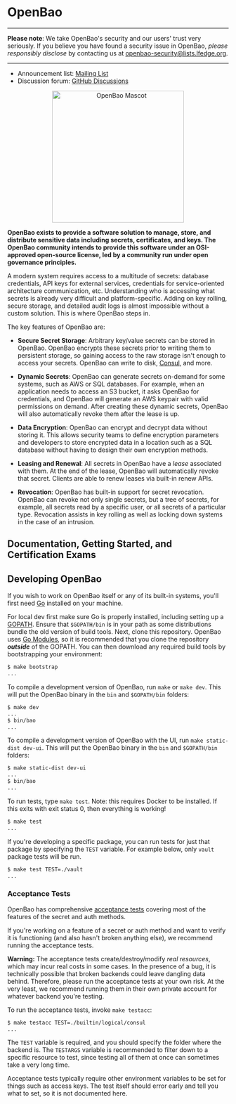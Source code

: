 # OpenBao

----

**Please note**: We take OpenBao's security and our users' trust very seriously.
If you believe you have found a security issue in OpenBao,
_please responsibly disclose_ by contacting us at [openbao-security@lists.lfedge.org](openbao-security@lists.lfedge.org).

----

<!-- -	Website: https://www.openbao.org -->
- Announcement list: [Mailing List](https://lists.lfedge.org/g/openbao)
- Discussion forum: [GitHub Discussions](https://github.com/openbao/openbao/discussions)
<!-- - Documentation: [https://www.openbao.org/docs/](https://www.openbao.org/docs/) -->

<p align="center">
  <img width="300" alt="OpenBao Mascot" src="bao.svg">
</p>

**OpenBao exists to provide a software solution to manage, store, and distribute
sensitive data including secrets, certificates, and keys. The OpenBao community
intends to provide this software under an OSI-approved open-source license, led
by a community run under open governance principles.**

A modern system requires access to a multitude of secrets: database credentials,
API keys for external services, credentials for service-oriented architecture
communication, etc. Understanding who is accessing what secrets is already very
difficult and platform-specific. Adding on key rolling, secure storage, and detailed
audit logs is almost impossible without a custom solution. This is where OpenBao
steps in.

The key features of OpenBao are:

- **Secure Secret Storage**: Arbitrary key/value secrets can be stored
  in OpenBao. OpenBao encrypts these secrets prior to writing them to persistent
  storage, so gaining access to the raw storage isn't enough to access
  your secrets. OpenBao can write to disk, [Consul](https://www.consul.io),
  and more.

- **Dynamic Secrets**: OpenBao can generate secrets on-demand for some   systems,
  such as AWS or SQL databases. For example, when an application needs to access
  an S3 bucket, it asks OpenBao for credentials, and OpenBao will generate an AWS
  keypair with valid permissions on demand. After creating these dynamic secrets,
  OpenBao will also automatically revoke them after the lease is up.

- **Data Encryption**: OpenBao can encrypt and decrypt data without storing it.
  This allows security teams to define encryption parameters and developers to store
  encrypted data in a location such as a SQL database without having to design their
  own encryption methods.

- **Leasing and Renewal**: All secrets in OpenBao have a _lease_ associated with
  them. At the end of the lease, OpenBao will automatically revoke that secret.
  Clients are able to renew leases via built-in renew APIs.

- **Revocation**: OpenBao has built-in support for secret revocation. OpenBao can
  revoke not only single secrets, but a tree of secrets, for example, all secrets
  read by a specific user, or all secrets of a particular type. Revocation assists
  in key rolling as well as locking down systems in the case of an intrusion.

## Documentation, Getting Started, and Certification Exams

<!-- Documentation is available on the [OpenBao website](https://www.openbao.org/docs/). -->

## Developing OpenBao

If you wish to work on OpenBao itself or any of its built-in systems, you'll
first need [Go](https://www.golang.org) installed on your machine.

For local dev first make sure Go is properly installed, including setting up a
[GOPATH](https://golang.org/doc/code.html#GOPATH). Ensure that `$GOPATH/bin` is in
your path as some distributions bundle the old version of build tools. Next, clone
this repository. OpenBao uses [Go Modules](https://github.com/golang/go/wiki/Modules),
so it is recommended that you clone the repository _**outside**_ of the GOPATH.
You can then download any required build tools by bootstrapping your environment:

```sh
$ make bootstrap
...
```

To compile a development version of OpenBao, run `make` or `make dev`. This will
put the OpenBao binary in the `bin` and `$GOPATH/bin` folders:

```sh
$ make dev
...
$ bin/bao
...
```

To compile a development version of OpenBao with the UI, run `make static-dist dev-ui`.
This will put the OpenBao binary in the `bin` and `$GOPATH/bin` folders:

```sh
$ make static-dist dev-ui
...
$ bin/bao
...
```

To run tests, type `make test`. Note: this requires Docker to be installed. If
this exits with exit status 0, then everything is working!

```sh
$ make test
...
```

If you're developing a specific package, you can run tests for just that
package by specifying the `TEST` variable. For example below, only
`vault` package tests will be run.

```sh
$ make test TEST=./vault
...
```

### Acceptance Tests

OpenBao has comprehensive [acceptance tests](https://en.wikipedia.org/wiki/Acceptance_testing)
covering most of the features of the secret and auth methods.

If you're working on a feature of a secret or auth method and want to
verify it is functioning (and also hasn't broken anything else), we recommend
running the acceptance tests.

**Warning:** The acceptance tests create/destroy/modify _real resources_, which
may incur real costs in some cases. In the presence of a bug, it is technically
possible that broken backends could leave dangling data behind. Therefore,
please run the acceptance tests at your own risk. At the very least,
we recommend running them in their own private account for whatever backend
you're testing.

To run the acceptance tests, invoke `make testacc`:

```sh
$ make testacc TEST=./builtin/logical/consul
...
```

The `TEST` variable is required, and you should specify the folder where the
backend is. The `TESTARGS` variable is recommended to filter down to a specific
resource to test, since testing all of them at once can sometimes take a very
long time.

Acceptance tests typically require other environment variables to be set for
things such as access keys. The test itself should error early and tell
you what to set, so it is not documented here.

<!--
TODO: verify this works in OpenBao

### Docker-based Tests

We have created an experimental new testing mechanism inspired by NewTestCluster.
An example of how to use it:

```go
import (
  "testing"
  "github.com/openbao/openbao/sdk/helper/testcluster/docker"
)

func Test_Something_With_Docker(t *testing.T) {
  opts := &docker.DockerClusterOptions{
    ImageRepo: "openbao/openbao",
    ImageTag:    "latest",
  }
  cluster := docker.NewTestDockerCluster(t, opts)
  defer cluster.Cleanup()
  
  client := cluster.Nodes()[0].APIClient()
  _, err := client.Logical().Read("sys/storage/raft/configuration")
  if err != nil {
    t.Fatal(err)
  }
}
```

Here is a more realistic example of how we use it in practice.  DefaultOptions uses 
`openbao/openbao`:`latest` as the repo and tag, but it also looks at the environment
variable OPENBAO_BINARY. If populated, it will copy the local file referenced by
OPENBAO_BINARY into the container. This is useful when testing local changes.

Optionally you can set COMMIT_SHA, which will be appended to the image name we
build as a debugging convenience.

```go
func Test_Custom_Build_With_Docker(t *testing.T) {
  opts := docker.DefaultOptions(t)
  cluster := docker.NewTestDockerCluster(t, opts)
  defer cluster.Cleanup()
}
```

Finally, here's an example of running docker test with a custom binary:

```bash
$ GOOS=linux make dev
$ OPENBAO_BINARY=$(pwd)/bin/bao go test -run 'TestRaft_Configuration_Docker' ./vault/external_tests/raft/raft_binary
ok      github.com/openbao/openbao/vault/external_tests/raft/raft_binary        20.960s
```
-->
